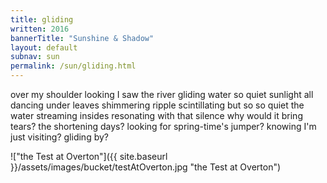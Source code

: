 ```yaml
---
title: gliding
written: 2016
bannerTitle: "Sunshine & Shadow" 
layout: default
subnav: sun
permalink: /sun/gliding.html
---
```


<div class="poem">
over my shoulder looking  
I saw the river gliding  
water so quiet  
sunlight all dancing  
under leaves shimmering  
ripple scintillating  
but so so quiet  
the water streaming  
insides resonating  
with that silence  
why would it bring tears?  
the shortening days?  
looking for spring-time's jumper?  
knowing I'm just visiting?  
gliding by?
</div>

!["the Test at Overton"]({{ site.baseurl }}/assets/images/bucket/testAtOverton.jpg "the Test at Overton")  
